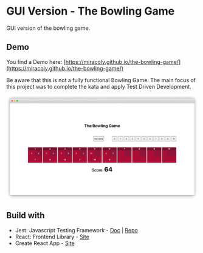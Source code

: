 # GUI Version - The Bowling Game

GUI version of the bowling game.

## Demo

You find a Demo here: [https://miracoly.github.io/the-bowling-game/](https://miracoly.github.io/the-bowling-game/)

Be aware that this is not a fully functional Bowling Game. The main focus of this project was to complete the kata and apply Test Driven Development.

[![screenshot](./public/preview.png)](https://miracoly.github.io/the-bowling-game/)

## Build with

- Jest: Javascript Testing Framework - [Doc](https://jestjs.io/docs/getting-started) | [Repo](https://github.com/facebook/jest)
- React: Frontend Library - [Site](https://reactjs.org/)
- Create React App - [Site](https://create-react-app.dev/)
